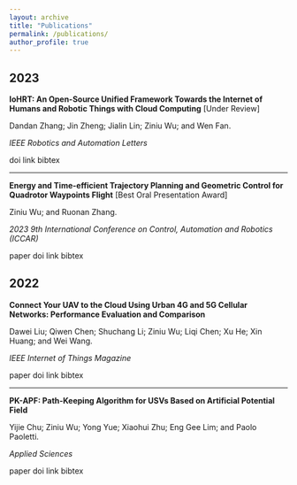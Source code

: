 ```yaml
---
layout: archive
title: "Publications"
permalink: /publications/
author_profile: true
---
```


<!-- {% if author.googlescholar %}
  You can also find my articles on <u><a href="{{author.googlescholar}}">my Google Scholar profile</a>.</u>
{% endif %}

{% include base_path %}

{% for post in site.publications reversed %}
  {% include archive-single.html %}
{% endfor %} -->

<!-- ## Journals:

* D. Liu, Q. Chen, S. Li, **Z. Wu**, L. Chen, X. He, X. Huang, and W. Wang, Connect Your UAV to The Cloud Using Urban 4G and 5G Cellular Networks: Performance Evaluation and Comparison, *IEEE Internet of Things Magazine (IoTM)*, 2022. [[paper]](https://doi.org/10.1109/IOTM.001.2200123)
* Y. Chu, **Z. Wu**, Y. Yue, X. Zhu, E. G. Lim, and P. Paoletti, PK-APF: Path-Keeping Algorithm for USVs Based on Artificial Potential Field, *Applied Sciences*, 2022. [[paper]](https://www.mdpi.com/2076-3417/12/16/8201)
 -->
<script src="https://kit.fontawesome.com/0f54bb8f22.js" crossorigin="anonymous"></script>

<script src="https://bibbase.org/show?bib=https://raw.githubusercontent.com/RoboDD/site/master/_publications/my-publication.bib&jsonp=1&theme=mila&hidemenu=false&showSearch=false&noIndex=true&fullnames=1"></script> 


## 2023

**IoHRT: An Open-Source Unified Framework Towards the Internet of Humans and Robotic Things with Cloud Computing** [Under Review]

Dandan Zhang; Jin Zheng; Jialin Lin; Ziniu Wu; and Wen Fan.

*IEEE Robotics and Automation Letters*

doi   link   bibtex   

---

**Energy and Time-efficient Trajectory Planning and Geometric Control for Quadrotor Waypoints Flight** [Best Oral Presentation Award]

Ziniu Wu; and Ruonan Zhang.

*2023 9th International Conference on Control, Automation and Robotics (ICCAR)*

paper   doi   link   bibtex   

## 2022

**Connect Your UAV to the Cloud Using Urban 4G and 5G Cellular Networks: Performance Evaluation and Comparison**

Dawei Liu; Qiwen Chen; Shuchang Li; Ziniu Wu; Liqi Chen; Xu He; Xin Huang; and Wei Wang.

*IEEE Internet of Things Magazine*

paper   doi   link   bibtex   

---

**PK-APF: Path-Keeping Algorithm for USVs Based on Artificial Potential Field**

Yijie Chu; Ziniu Wu; Yong Yue; Xiaohui Zhu; Eng Gee Lim; and Paolo Paoletti.

*Applied Sciences*

paper   doi   link   bibtex   

<!-- 
## Patents:

* 一种移动机器人多传感器固定支架，中国实用新型专利，CN214520309U。 -->

